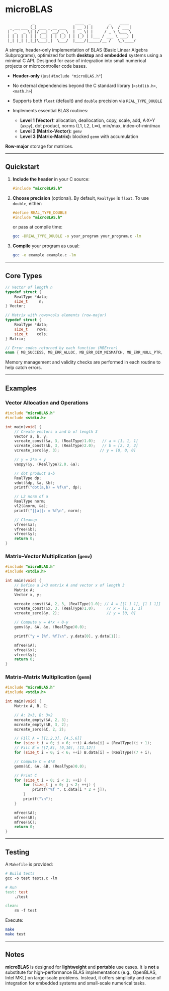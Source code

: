 # microBLAS
```
            _                  ____  _        _    ____  
  _ __ ___ (_) ___ _ __ ___   | __ )| |      / \  / ___|
 | '_ ` _ \| |/ __| '__/ _ \  |  _ \| |     / _ \ \___ \
 | | | | | | | (__| | | (_) | | |_) | |___ / ___ \ ___) |
 |_| |_| |_|_|\___|_|  \___/  |____/|_____/__ /   \_\____/
```

A simple, header-only implementation of BLAS (Basic Linear Algebra Subprograms), optimized for both **desktop** and **embedded** systems using a minimal C API.
Designed for ease of integration into small numerical projects or microcontroller code bases.

* **Header-only** (just `#include "microBLAS.h"`)
* No external dependencies beyond the C standard library (`<stdlib.h>`, `<math.h>`)
* Supports both `float` (default) and `double` precision via `REAL_TYPE_DOUBLE`
* Implements essential BLAS routines:

  * **Level 1 (Vector):** allocation, deallocation, copy, scale, add, A·X+Y (`axpy`), dot product, norms (L1, L2, L∞), min/max, index-of-min/max
  * **Level 2 (Matrix–Vector):** `gemv`
  * **Level 3 (Matrix–Matrix):** blocked `gemm` with accumulation

**Row-major** storage for matrices.

---

## Quickstart

1. **Include the header** in your C source:

   ```c
   #include "microBLAS.h"
   ```

2. **Choose precision** (optional). By default, `RealType` is `float`. To use `double`, either:

   ```c
   #define REAL_TYPE_DOUBLE
   #include "microBLAS.h"
   ```

   or pass at compile time:

   ```sh
   gcc -DREAL_TYPE_DOUBLE -o your_program your_program.c -lm
   ```

3. **Compile** your program as usual:

   ```sh
   gcc -o example example.c -lm
   ```

---

## Core Types

```c
// Vector of length n
typedef struct {
    RealType *data;
    size_t     n;
} Vector;

// Matrix with rows×cols elements (row-major)
typedef struct {
    RealType *data;
    size_t    rows;
    size_t    cols;
} Matrix;

// Error codes returned by each function (MBError)
enum { MB_SUCCESS, MB_ERR_ALLOC, MB_ERR_DIM_MISMATCH, MB_ERR_NULL_PTR, MB_ERR_DIV_BY_ZERO, MB_ERR_UNKNOWN };
```

Memory management and validity checks are performed in each routine to help catch errors.

---

## Examples

### Vector Allocation and Operations

```c
#include "microBLAS.h"
#include <stdio.h>

int main(void) {
    // Create vectors a and b of length 3
    Vector a, b, y;
    vcreate_const(&a, 3, (RealType)1.0);   // a = [1, 1, 1]
    vcreate_const(&b, 3, (RealType)2.0);   // b = [2, 2, 2]
    vcreate_zero(&y, 3);                  // y = [0, 0, 0]

    // y = 2*a + y
    vaxpy(&y, (RealType)2.0, &a);

    // dot product a·b
    RealType dp;
    vdot(&dp, &a, &b);
    printf("dot(a,b) = %f\n", dp);

    // L2 norm of a
    RealType norm;
    vl2(&norm, &a);
    printf("||a||₂ = %f\n", norm);

    // Cleanup
    vfree(&a);
    vfree(&b);
    vfree(&y);
    return 0;
}
```

### Matrix–Vector Multiplication (`gemv`)

```c
#include "microBLAS.h"
#include <stdio.h>

int main(void) {
    // Define a 2×3 matrix A and vector x of length 3
    Matrix A;
    Vector x, y;

    mcreate_const(&A, 2, 3, (RealType)1.0); // A = [[1 1 1], [1 1 1]]
    vcreate_const(&x, 3, (RealType)1.0);     // x = [1, 1, 1]
    vcreate_zero(&y, 2);                     // y = [0, 0]

    // Compute y = A*x + 0·y
    gemv(&y, &A, &x, (RealType)0.0);

    printf("y = [%f, %f]\n", y.data[0], y.data[1]);

    mfree(&A);
    vfree(&x);
    vfree(&y);
    return 0;
}
```

### Matrix–Matrix Multiplication (`gemm`)

```c
#include "microBLAS.h"
#include <stdio.h>

int main(void) {
    Matrix A, B, C;

    // A: 2×3, B: 3×2
    mcreate_empty(&A, 2, 3);
    mcreate_empty(&B, 3, 2);
    mcreate_zero(&C, 2, 2);

    // Fill A = [[1,2,3], [4,5,6]]
    for (size_t i = 0; i < 6; ++i) A.data[i] = (RealType)(i + 1);
    // Fill B = [[7,8], [9,10], [11,12]]
    for (size_t i = 0; i < 6; ++i) B.data[i] = (RealType)(7 + i);

    // Compute C = A*B
    gemm(&C, &A, &B, (RealType)0.0);

    // Print C
    for (size_t i = 0; i < 2; ++i) {
        for (size_t j = 0; j < 2; ++j) {
            printf("%f ", C.data[i * 2 + j]);
        }
        printf("\n");
    }

    mfree(&A);
    mfree(&B);
    mfree(&C);
    return 0;
}
```

---

## Testing

A `Makefile` is provided:

```makefile
# Build tests
gcc -o test tests.c -lm

# Run
test: test
	./test

clean:
	rm -f test
```

Execute:

```sh
make
make test
```

---

## Notes

**microBLAS** is designed for **lightweight** and **portable** use cases. It is **not** a substitute for high-performance BLAS implementations (e.g., OpenBLAS, Intel MKL) on large-scale problems. Instead, it offers simplicity and ease of integration for embedded systems and small-scale numerical tasks.
